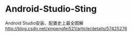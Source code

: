 # Android-Studio-Sting
Android Studio安装、配置史上最全图解
http://blog.csdn.net/xinpengfei521/article/details/57425276
